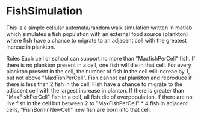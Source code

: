 # FishSimulation
This is a simple cellular automata/random walk simulation written in matlab which simulates a fish population with an 
external food source (plankton) where fish have a chance to migrate to  an adjacent cell with the greatest increae in 
plankton. 

Rules
Each cell or school can support no more than "MaxfishPerCell" fish.
If there is no plankton present in a cell, one fish will die in that cell.
For every plankton present in the cell, the number of fish in the cell will increae by 1, but not above "MaxFishPerCell".
Fish cannot eat plankton and reproduce if there is less than 2 fish in the cell.
Fish have a chance to migrate to the adjacent cell with the largest increase in planton.
If there is greater than "MaxFishPerCell" fish in a cell, all fish die of overpopulation.
If there are no live fish in the cell but between 2 to "MaxFishPerCell" * 4 fish in adjacent cells, "FishBornInNewCell" new fish are born into that cell.
